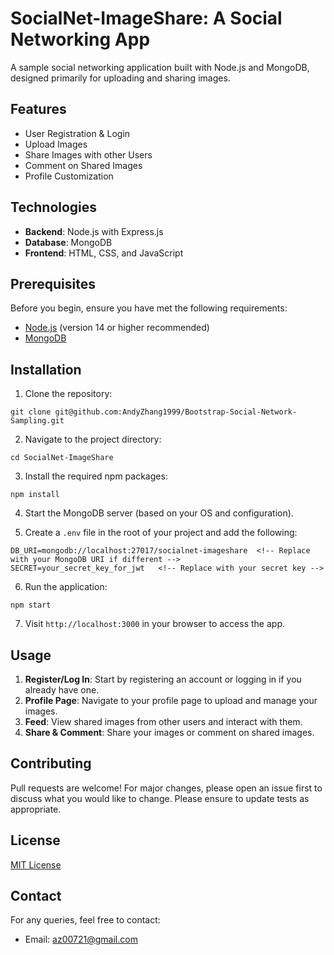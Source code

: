 # SocialNet-ImageShare: A Social Networking App

A sample social networking application built with Node.js and MongoDB, designed primarily for uploading and sharing images.

## Features

- User Registration & Login
- Upload Images
- Share Images with other Users
- Comment on Shared Images
- Profile Customization

## Technologies

- **Backend**: Node.js with Express.js
- **Database**: MongoDB
- **Frontend**: HTML, CSS, and JavaScript

## Prerequisites

Before you begin, ensure you have met the following requirements:

- [Node.js](https://nodejs.org/) (version 14 or higher recommended)
- [MongoDB](https://www.mongodb.com/try/download/community)

## Installation

1. Clone the repository:
```
git clone git@github.com:AndyZhang1999/Bootstrap-Social-Network-Sampling.git
```

2. Navigate to the project directory:
```
cd SocialNet-ImageShare
```

3. Install the required npm packages:
```
npm install
```

4. Start the MongoDB server (based on your OS and configuration).

5. Create a `.env` file in the root of your project and add the following:
```
DB_URI=mongodb://localhost:27017/socialnet-imageshare  <!-- Replace with your MongoDB URI if different -->
SECRET=your_secret_key_for_jwt   <!-- Replace with your secret key -->
```

6. Run the application:
```
npm start
```

7. Visit `http://localhost:3000` in your browser to access the app.

## Usage

1. **Register/Log In**: Start by registering an account or logging in if you already have one.
2. **Profile Page**: Navigate to your profile page to upload and manage your images.
3. **Feed**: View shared images from other users and interact with them.
4. **Share & Comment**: Share your images or comment on shared images.

## Contributing

Pull requests are welcome! For major changes, please open an issue first to discuss what you would like to change. Please ensure to update tests as appropriate.

## License

[MIT License](./LICENSE)  <!-- Replace with a link to your LICENSE file if you have one -->

## Contact

For any queries, feel free to contact:
- Email: az00721@gmail.com
